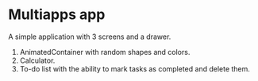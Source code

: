 # Multiapps app

A simple application with 3 screens and a drawer.

1. AnimatedContainer with random shapes and colors.
2. Calculator.
3. To-do list with the ability to mark tasks as completed and delete them.
